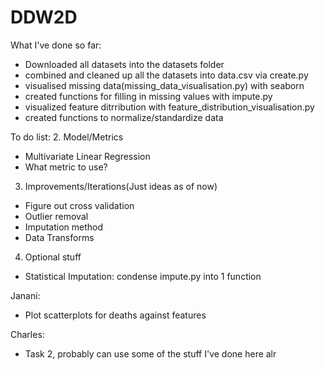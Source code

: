 # DDW2D

What I've done so far:
- Downloaded all datasets into the datasets folder
- combined and cleaned up all the datasets into data.csv via create.py
- visualised missing data(missing_data_visualisation.py) with seaborn
- created functions for filling in missing values with impute.py
- visualized feature ditrribution with feature_distribution_visualisation.py
- created functions to normalize/standardize data

To do list:
2. Model/Metrics
- Multivariate Linear Regression
- What metric to use?

3. Improvements/Iterations(Just ideas as of now)
- Figure out cross validation
- Outlier removal
- Imputation method
- Data Transforms

4. Optional stuff
- Statistical Imputation: condense impute.py into 1 function

Janani:
- Plot scatterplots for deaths against features

Charles:
- Task 2, probably can use some of the stuff I've done here alr
